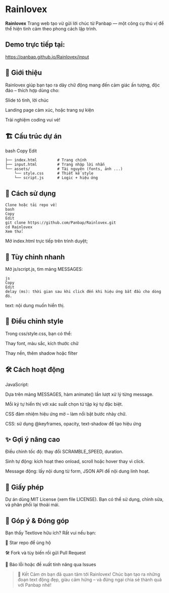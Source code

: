 # Rainlovex

**Rainlovex** Trang web tạo vừ gửi lời chúc từ Panbap — một công cụ thú vị để thể hiện tình cảm theo phong cách lập trình.

## Demo trực tiếp tại:

https://panbap.github.io/Rainlovex/input

## 🎯 Giới thiệu
Rainlovex giúp bạn tạo ra dãy chữ động  mang đến cảm giác ấn tượng, độc đáo – thích hợp dùng cho:

Slide tỏ tình, lời chúc

Landing page cảm xúc, hoặc trang sự kiện

Trải nghiệm coding vui vẻ!

## 🏗 Cấu trúc dự án
bash
Copy
Edit
```text
├── index.html         # Trang chính 
├── input.html         # Trang nhập lời nhắn
└── assets/            # Tài nguyên (fonts, ảnh ...)
    └── style.css      # Thiết kế style
    └── script.js      # Logic + hiệu ứng
```
## 🚀 Cách sử dụng
```text
Clone hoặc tải repo về:
bash
Copy
Edit
git clone https://github.com/Panbap/Rainlovex.git
cd Rainlovex
Xem thử:
```
Mở index.html trực tiếp trên trình duyệt;

## 🧩 Tùy chỉnh nhanh
Mở js/script.js, tìm mảng MESSAGES:
```text
js
Copy
Edit
delay (ms): thời gian sau khi click đến khi hiệu ứng bắt đầu cho dòng đó.
```
text: nội dung muốn hiển thị.

## 🎨 Điều chỉnh style
Trong css/style.css, bạn có thể:

Thay font, màu sắc, kích thước chữ

Thay nền, thêm shadow hoặc filter

## 🛠 Cách hoạt động
JavaScript:

Dựa trên mảng MESSAGES, hàm animate() lần lượt xử lý từng message.

Mỗi ký tự hiển thị với xác suất chọn từ tập ký tự đặc biệt.

CSS đảm nhiệm hiệu ứng mờ – làm nổi bật bước nhảy chữ.

CSS: sử dụng @keyframes, opacity, text-shadow để tạo hiệu ứng 

## ✨ Gợi ý nâng cao
Điều chỉnh tốc độ: thay đổi SCRAMBLE_SPEED, duration.

Sinh tự động: kích hoạt theo onload, scroll hoặc hover thay vì click.

Message động: lấy nội dung từ form, JSON API để nội dung linh hoạt.

## 📄 Giấy phép
Dự án dùng MIT License (xem file LICENSE).
Bạn có thể sử dụng, chỉnh sửa, và phân phối lại thoải mái.

## 📣 Góp ý & Đóng góp
Bạn thấy Textlove hữu ích? Rất vui nếu bạn:

🌟 Star repo để ủng hộ

🛠 Fork và tùy biến rồi gửi Pull Request

🐛 Báo lỗi hoặc đề xuất tính năng qua Issues

> 👏 Kết
Cảm ơn bạn đã quan tâm tới Rainlovex! Chúc bạn tạo ra những đoạn text động đẹp, giàu cảm hứng – và đừng ngại chia sẻ thành quả với Panbap nhé!

